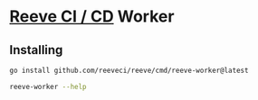 # [Reeve CI / CD](https://reeveci.github.io) Worker

## Installing

```sh
go install github.com/reeveci/reeve/cmd/reeve-worker@latest

reeve-worker --help
```
